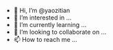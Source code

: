 - 👋 Hi, I’m @yaozitian
- 👀 I’m interested in ...
- 🌱 I’m currently learning ...
- 💞️ I’m looking to collaborate on ...
- 📫 How to reach me ...

<!---
yaozitian/yaozitian is a ✨ special ✨ repository because its `README.md` (this file) appears on your GitHub profile.
You can click the Preview link to take a look at your changes.
--->
